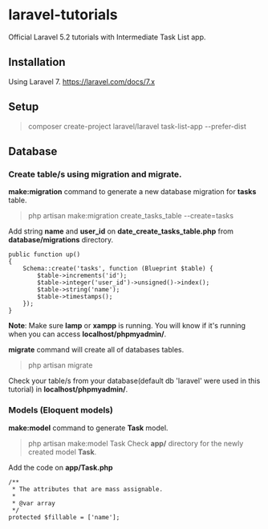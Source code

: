 # laravel-tutorials
Official Laravel 5.2 tutorials with Intermediate Task List app.

## Installation
Using Laravel 7. https://laravel.com/docs/7.x

## Setup
> composer create-project laravel/laravel task-list-app --prefer-dist


## Database
### Create table/s using migration and migrate.
**make:migration** command to generate a new database migration for **tasks** table.
> php artisan make:migration create_tasks_table --create=tasks

Add string **name** and **user_id** on **date_create_tasks_table.php** from **database/migrations** directory.

```
public function up()
{
    Schema::create('tasks', function (Blueprint $table) {
        $table->increments('id');
        $table->integer('user_id')->unsigned()->index();
        $table->string('name');
        $table->timestamps();
    });
}
```

**Note**: Make sure **lamp** or **xampp** is running. You will know if it's running when you can access **localhost/phpmyadmin/**.

**migrate** command will create all of databases tables.
> php artisan migrate

Check your table/s from your database(default db 'laravel' were used in this tutorial) in **localhost/phpmyadmin/**.

### Models (Eloquent models)
**make:model** command to generate **Task** model.
> php artisan make:model Task
Check **app/** directory for the newly created model **Task**.

Add the code on **app/Task.php**
```
/**
 * The attributes that are mass assignable.
 *
 * @var array
 */
protected $fillable = ['name'];
```